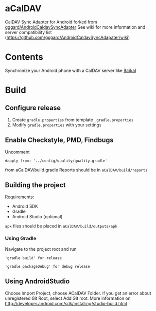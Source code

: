 # aCalDAV
CalDAV Sync Adapter for Android
forked from [gggard/AndroidCaldavSyncAdapter](https://github.com/gggard/AndroidCaldavSyncAdapater)
See wiki for more information and server compatibility list (https://github.com/gggard/AndroidCaldavSyncAdapater/wiki)

# Contents
Synchronize your Android phone with a CalDAV server like [Baïkal](http://baikal-server.com/)

# Build

## Configure release
1. Create `gradle.properties` from template `_gradle.properties`
2. Modify `gradle.properties` with your settings

## Enable Checkstyle, PMD, Findbugs
Uncomment 

    #apply from: '../config/quality/quality.gradle'
    
from aCalDAV/build.gradle
Reports should be in `aCalDAV/build/reports`


## Building the project
Requirements: 
* Android SDK
* Gradle
* Android Studio (optional)

`apk` files should be placed in `aCalDAV/build/outputs/apk`

### Using Gradle
Navigate to the project root and run 

    'gradle build' for release

    'gradle packageDebug' for debug release
    
## Using AndroidStudio
Choose Import Project, choose ACalDAV Folder.
If you get an error about unregistered Git Root, select Add Git root.
More information on http://developer.android.com/sdk/installing/studio-build.html